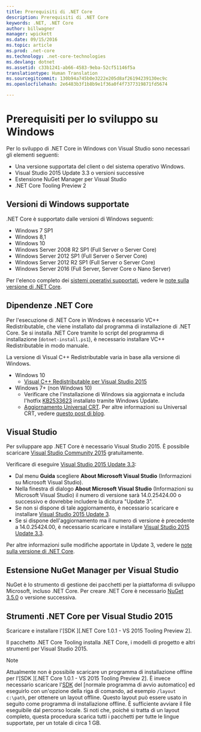 ```yaml
---
title: Prerequisiti di .NET Core
description: Prerequisiti di .NET Core
keywords: .NET, .NET Core
author: billwagner
manager: wpickett
ms.date: 09/15/2016
ms.topic: article
ms.prod: .net-core
ms.technology: .net-core-technologies
ms.devlang: dotnet
ms.assetid: c33b1241-ab66-4583-9eba-52cf51146f5a
translationtype: Human Translation
ms.sourcegitcommit: 130b94a745b0e3222e205d8af26194239130ec9c
ms.openlocfilehash: 2e6483b3f1b8b9e1f36a0f4f7377319871fd5674

---
```


# <a name="prerequisites-for-windows-development"></a>Prerequisiti per lo sviluppo su Windows

Per lo sviluppo di .NET Core in Windows con Visual Studio sono necessari gli elementi seguenti:

* Una versione supportata del client o del sistema operativo Windows.
* Visual Studio 2015 Update 3.3 o versioni successive
* Estensione NuGet Manager per Visual Studio
* .NET Core Tooling Preview 2

## <a name="supported-windows-versions"></a>Versioni di Windows supportate

.NET Core è supportato dalle versioni di Windows seguenti:

* Windows 7 SP1
* Windows 8,1
* Windows 10
* Windows Server 2008 R2 SP1 (Full Server o Server Core)
* Windows Server 2012 SP1 (Full Server o Server Core)
* Windows Server 2012 R2 SP1 (Full Server o Server Core)
* Windows Server 2016 (Full Server, Server Core o Nano Server)

Per l'elenco completo dei [sistemi operativi supportati](https://github.com/dotnet/core/blob/master/release-notes/1.0/1.0.0.md#rtm-platform-support), vedere le [note sulla versione di .NET Core](https://github.com/dotnet/core/blob/master/release-notes/1.0/1.0.0.md).

## <a name="net-core-dependencies"></a>Dipendenze .NET Core

Per l'esecuzione di .NET Core in Windows è necessario VC++ Redistributable, che viene installato dal programma di installazione di .NET Core. Se si installa .NET Core tramite lo script del programma di installazione (`dotnet-install.ps1`), è necessario installare VC++ Redistributable in modo manuale. 

La versione di Visual C++ Redistributable varia in base alla versione di Windows.

* Windows 10
    * [Visual C++ Redistributable per Visual Studio 2015](https://www.microsoft.com/en-us/download/details.aspx?id=48145)
* Windows 7+ (non Windows 10)
    * Verificare che l'installazione di Windows sia aggiornata e includa l'hotfix [KB2533623](https://support.microsoft.com/en-us/kb/2533623) installato tramite Windows Update.
    * [Aggiornamento Universal CRT](https://www.microsoft.com/en-us/download/details.aspx?id=48234). Per altre informazioni su Universal CRT, vedere [questo post di blog](https://blogs.msdn.microsoft.com/vcblog/2015/03/03/introducing-the-universal-crt/).

## <a name="visual-studio"></a>Visual Studio

Per sviluppare app .NET Core è necessario Visual Studio 2015. È possibile scaricare [Visual Studio Community 2015](https://www.visualstudio.com/downloads/download-visual-studio-vs) gratuitamente. 

Verificare di eseguire [Visual Studio 2015 Update 3.3](https://msdn.microsoft.com/library/mt752379.aspx):

* Dal menu **Guida** scegliere **About Microsoft Visual Studio** (Informazioni su Microsoft Visual Studio).
* Nella finestra di dialogo **About Microsoft Visual Studio** (Informazioni su Microsoft Visual Studio) il numero di versione sarà 14.0.25424.00 o successivo e dovrebbe includere la dicitura "Update 3".
* Se non si dispone di tale aggiornamento, è necessario scaricare e installare [Visual Studio 2015 Update 3](https://www.visualstudio.com/news/releasenotes/vs2015-update3-vs).
* Se si dispone dell'aggiornamento ma il numero di versione è precedente a 14.0.25424.00, è necessario scaricare e installare [Visual Studio 2015 Update 3.3](https://msdn.microsoft.com/library/mt752379.aspx).

Per altre informazioni sulle modifiche apportate in Update 3, vedere le [note sulla versione di .NET Core](https://www.visualstudio.com/news/releasenotes/vs2015-update3-vs).

## <a name="nuget-manager-extension-for-visual-studio"></a>Estensione NuGet Manager per Visual Studio

NuGet è lo strumento di gestione dei pacchetti per la piattaforma di sviluppo Microsoft, incluso .NET Core. Per creare .NET Core è necessario [NuGet 3.5.0](https://dist.nuget.org/visualstudio-2015-vsix/v3.5.0-beta/NuGet.Tools.vsix) o versione successiva.

## <a name="net-core-tools-for-visual-studio-2015"></a>Strumenti .NET Core per Visual Studio 2015

Scaricare e installare l'[SDK ][.NET Core 1.0.1 - VS 2015 Tooling Preview 2]. 

Il pacchetto .NET Core Tooling installa .NET Core, i modelli di progetto e altri strumenti per Visual Studio 2015.

> [!NOTE]
Attualmente non è possibile scaricare un programma di installazione offline per l'[SDK ][.NET Core 1.0.1 - VS 2015 Tooling Preview 2]. È invece necessario scaricare l'[SDK] del [normale programma di avvio automatico] ed eseguirlo con un'opzione della riga di comando, ad esempio `/layout c:\path`, per ottenere un layout offline. Questo layout può essere usato in seguito come programma di installazione offline. È sufficiente avviare il file eseguibile dal percorso locale. Si noti che, poiché si tratta di un layout completo, questa procedura scarica tutti i pacchetti per tutte le lingue supportate, per un totale di circa 1 GB.

[sdk]: https://go.microsoft.com/fwlink/?LinkID=827546



<!--HONumber=Nov16_HO3-->


